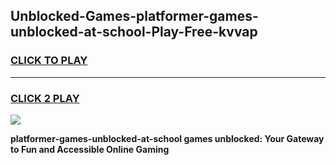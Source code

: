 
## Unblocked-Games-platformer-games-unblocked-at-school-Play-Free-kvvap
<h3>
<a href="https://premium76.site?title=platformer-games-unblocked-at-school&ref=23A">CLICK TO PLAY</a></h3>
<hr>

<h3>
<a href="https://premium76.site?title=platformer-games-unblocked-at-school&ref=23A">CLICK 2 PLAY</a>
  
</h3>

<a href="https://premium76.site?title=platformer-games-unblocked-at-school&ref=23A"><img src="https://clearcache.store/games.png"></a>


**platformer-games-unblocked-at-school games unblocked: Your Gateway to Fun and Accessible Online Gaming**
